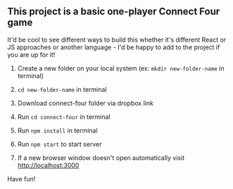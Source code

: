 ## This project is a basic one-player Connect Four game

It'd be cool to see different ways to build this whether it's different React or JS approaches or another language - I'd be happy to add to the project if you are up for it!   

1) Create a new folder on your local system (ex: `mkdir new-folder-name` in terminal)

2) `cd new-folder-name` in terminal

3) Download connect-four folder via dropbox link

4) Run `cd connect-four` in terminal

5) Run `npm install` in terminal

6) Run `npm start` to start server

7) If a new browser window doesn't open automatically visit [http://localhost:3000](http://localhost:3000)

Have fun!

